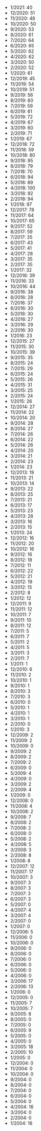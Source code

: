 *  1/2021: 40
*  12/2020: 51
*  11/2020: 48
*  10/2020: 50
*  9/2020: 53
*  8/2020: 61
*  7/2020: 64
*  6/2020: 65
*  5/2020: 62
*  4/2020: 62
*  3/2020: 50
*  2/2020: 52
*  1/2020: 61
*  12/2019: 45
*  11/2019: 54
*  10/2019: 51
*  9/2019: 56
*  8/2019: 60
*  7/2019: 59
*  6/2019: 61
*  5/2019: 72
*  4/2019: 67
*  3/2019: 60
*  2/2019: 71
*  1/2019: 67
*  12/2018: 72
*  11/2018: 59
*  10/2018: 80
*  9/2018: 95
*  8/2018: 79
*  7/2018: 70
*  6/2018: 94
*  5/2018: 89
*  4/2018: 100
*  3/2018: 92
*  2/2018: 94
*  1/2018: 97
*  12/2017: 78
*  11/2017: 64
*  10/2017: 65
*  9/2017: 52
*  8/2017: 59
*  7/2017: 35
*  6/2017: 43
*  5/2017: 41
*  4/2017: 28
*  3/2017: 35
*  2/2017: 35
*  1/2017: 32
*  12/2016: 39
*  11/2016: 33
*  10/2016: 44
*  9/2016: 38
*  8/2016: 28
*  7/2016: 37
*  6/2016: 30
*  5/2016: 30
*  4/2016: 27
*  3/2016: 29
*  2/2016: 30
*  1/2016: 23
*  12/2015: 27
*  11/2015: 30
*  10/2015: 39
*  9/2015: 35
*  8/2015: 24
*  7/2015: 29
*  6/2015: 24
*  5/2015: 26
*  4/2015: 31
*  3/2015: 25
*  2/2015: 24
*  1/2015: 26
*  12/2014: 27
*  11/2014: 22
*  10/2014: 20
*  9/2014: 28
*  8/2014: 27
*  7/2014: 26
*  6/2014: 22
*  5/2014: 26
*  4/2014: 20
*  3/2014: 21
*  2/2014: 23
*  1/2014: 23
*  12/2013: 19
*  11/2013: 21
*  10/2013: 14
*  9/2013: 22
*  8/2013: 25
*  7/2013: 21
*  6/2013: 17
*  5/2013: 23
*  4/2013: 28
*  3/2013: 16
*  2/2013: 15
*  1/2013: 24
*  12/2012: 16
*  11/2012: 20
*  10/2012: 16
*  9/2012: 16
*  8/2012: 18
*  7/2012: 11
*  6/2012: 22
*  5/2012: 21
*  4/2012: 19
*  3/2012: 15
*  2/2012: 8
*  1/2012: 12
*  12/2011: 9
*  11/2011: 12
*  10/2011: 7
*  9/2011: 10
*  8/2011: 12
*  7/2011: 5
*  6/2011: 7
*  5/2011: 2
*  4/2011: 5
*  3/2011: 3
*  2/2011: 7
*  1/2011: 1
*  12/2010: 6
*  11/2010: 2
*  10/2010: 1
*  9/2010: 1
*  8/2010: 3
*  7/2010: 3
*  6/2010: 0
*  5/2010: 1
*  4/2010: 1
*  3/2010: 1
*  2/2010: 0
*  1/2010: 3
*  12/2009: 2
*  11/2009: 2
*  10/2009: 0
*  9/2009: 2
*  8/2009: 2
*  7/2009: 2
*  6/2009: 0
*  5/2009: 4
*  4/2009: 0
*  3/2009: 2
*  2/2009: 4
*  1/2009: 0
*  12/2008: 0
*  11/2008: 4
*  10/2008: 2
*  9/2008: 7
*  8/2008: 2
*  7/2008: 2
*  6/2008: 0
*  5/2008: 2
*  4/2008: 5
*  3/2008: 3
*  2/2008: 8
*  1/2008: 8
*  12/2007: 12
*  11/2007: 17
*  10/2007: 3
*  9/2007: 3
*  8/2007: 3
*  7/2007: 3
*  6/2007: 3
*  5/2007: 0
*  4/2007: 4
*  3/2007: 4
*  2/2007: 0
*  1/2007: 0
*  12/2006: 5
*  11/2006: 0
*  10/2006: 0
*  9/2006: 0
*  8/2006: 0
*  7/2006: 0
*  6/2006: 0
*  5/2006: 0
*  4/2006: 0
*  3/2006: 17
*  2/2006: 13
*  1/2006: 0
*  12/2005: 0
*  11/2005: 7
*  10/2005: 7
*  9/2005: 8
*  8/2005: 0
*  7/2005: 0
*  6/2005: 9
*  5/2005: 0
*  4/2005: 0
*  3/2005: 18
*  2/2005: 10
*  1/2005: 0
*  12/2004: 0
*  11/2004: 0
*  10/2004: 0
*  9/2004: 0
*  8/2004: 0
*  7/2004: 0
*  6/2004: 0
*  5/2004: 0
*  4/2004: 16
*  3/2004: 0
*  2/2004: 0
*  1/2004: 16
